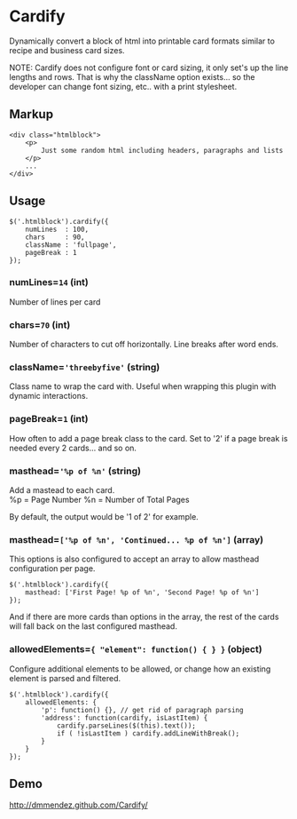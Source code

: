 Cardify
=======

Dynamically convert a block of html into printable card formats similar to recipe and business card sizes.

NOTE: Cardify does not configure font or card sizing, it only set's up the line lengths and rows.  That is why the className option exists... so the developer can change font sizing, etc.. with a print stylesheet.

## Markup
```
<div class="htmlblock">
    <p>
        Just some random html including headers, paragraphs and lists
    </p>
    ...
</div>
```

## Usage
```
$('.htmlblock').cardify({
    numLines  : 100,
    chars     : 90,
    className : 'fullpage',
    pageBreak : 1
});
```

### numLines=`14` (int)
Number of lines per card

### chars=`70` (int)
Number of characters to cut off horizontally.  Line breaks after word ends.

### className=`'threebyfive'` (string)
Class name to wrap the card with.  Useful when wrapping this plugin with dynamic interactions.

### pageBreak=`1` (int)
How often to add a page break class to the card.  Set to '2' if a page break is needed every 2 cards... and so on.

### masthead=`'%p of %n'` (string)
Add a mastead to each card.  
    %p = Page Number
    %n = Number of Total Pages

By default, the output would be '1 of 2' for example. 

### masthead=`['%p of %n', 'Continued... %p of %n']` (array)
This options is also configured to accept an array to allow masthead configuration per page.

```
$('.htmlblock').cardify({
    masthead: ['First Page! %p of %n', 'Second Page! %p of %n']
});
```
And if there are more cards than options in the array, the rest of the cards will fall back on the last configured masthead.

### allowedElements=`{ "element": function() { } }` (object)
Configure additional elements to be allowed, or change how an existing element is parsed and filtered.  

```
$('.htmlblock').cardify({
    allowedElements: {
        'p': function() {}, // get rid of paragraph parsing
        'address': function(cardify, isLastItem) {
            cardify.parseLines($(this).text());
            if ( !isLastItem ) cardify.addLineWithBreak();
        }
    }
});
```
## Demo
http://dmmendez.github.com/Cardify/